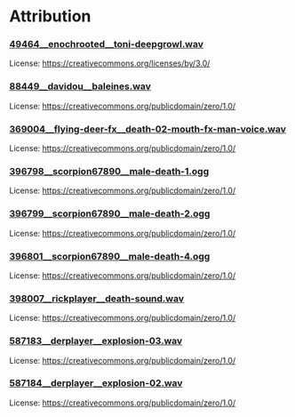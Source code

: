# Attribution

### [49464\_\_enochrooted\_\_toni-deepgrowl.wav](https://freesound.org/people/enochrooted/sounds/49464/)

License: https://creativecommons.org/licenses/by/3.0/

### [88449\_\_davidou\_\_baleines.wav](https://freesound.org/people/davidou/sounds/88449/)

License: https://creativecommons.org/publicdomain/zero/1.0/

### [369004\_\_flying-deer-fx\_\_death-02-mouth-fx-man-voice.wav](https://freesound.org/people/Flying_Deer_Fx/sounds/369004/)

License: https://creativecommons.org/publicdomain/zero/1.0/

### [396798\_\_scorpion67890\_\_male-death-1.ogg](https://freesound.org/people/scorpion67890/sounds/396798/)

License: https://creativecommons.org/publicdomain/zero/1.0/

### [396799\_\_scorpion67890\_\_male-death-2.ogg](https://freesound.org/people/scorpion67890/sounds/396799/)

License: https://creativecommons.org/publicdomain/zero/1.0/

### [396801\_\_scorpion67890\_\_male-death-4.ogg](https://freesound.org/people/scorpion67890/sounds/396801/)

License: https://creativecommons.org/publicdomain/zero/1.0/

### [398007\_\_rickplayer\_\_death-sound.wav](https://freesound.org/people/Rickplayer/sounds/398007/)

License: https://creativecommons.org/publicdomain/zero/1.0/

### [587183\_\_derplayer\_\_explosion-03.wav](https://freesound.org/people/derplayer/sounds/587183/)

License: https://creativecommons.org/publicdomain/zero/1.0/

### [587184\_\_derplayer\_\_explosion-02.wav](https://freesound.org/people/derplayer/sounds/587184/)

License: https://creativecommons.org/publicdomain/zero/1.0/

